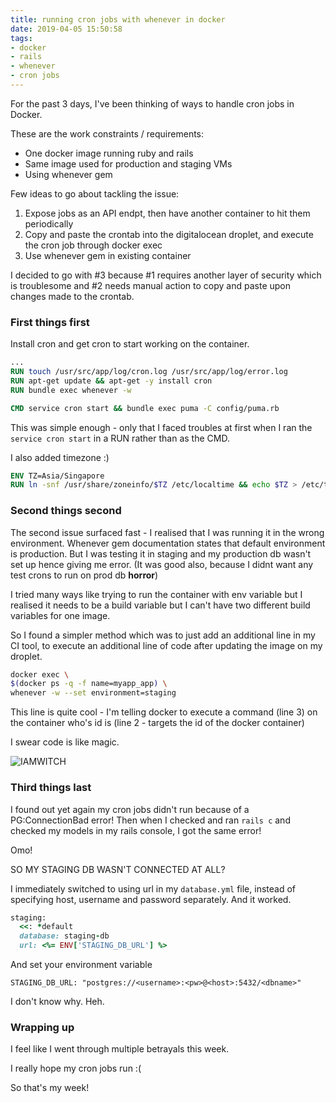 ```yaml
---
title: running cron jobs with whenever in docker
date: 2019-04-05 15:50:58
tags:
- docker
- rails
- whenever
- cron jobs
---
```


For the past 3 days, I've been thinking of ways to handle cron jobs in Docker. <!-- more -->

These are the work constraints / requirements:
- One docker image running ruby and rails
- Same image used for production and staging VMs
- Using whenever gem 

Few ideas to go about tackling the issue:
1. Expose jobs as an API endpt, then have another container to hit them periodically
2. Copy and paste the crontab into the digitalocean droplet, and execute the cron job through docker exec
3. Use whenever gem in existing container

I decided to go with #3 because #1 requires another layer of security which is troublesome and #2 needs manual action to copy and paste upon changes made to the crontab.

### First things first
Install cron and get cron to start working on the container.

```Dockerfile
...
RUN touch /usr/src/app/log/cron.log /usr/src/app/log/error.log
RUN apt-get update && apt-get -y install cron
RUN bundle exec whenever -w

CMD service cron start && bundle exec puma -C config/puma.rb
```

This was simple enough - only that I faced troubles at first when I ran the `service cron start` in a  RUN rather than as the CMD.

I also added timezone :) 

```Dockerfile
ENV TZ=Asia/Singapore
RUN ln -snf /usr/share/zoneinfo/$TZ /etc/localtime && echo $TZ > /etc/timezone
```

### Second things second
The second issue surfaced fast - I realised that I was running it in the wrong environment. Whenever gem documentation states that default environment is production. But I was testing it in staging and my production db wasn't set up hence giving me error. (It was good also, because I didnt want any test crons to run on prod db **horror**)

I tried many ways like trying to run the container with env variable but I realised it needs to be a build variable but I can't have two different build variables for one image.

So I found a simpler method which was to just add an additional line in my CI tool, to execute an additional line of code after updating the image on my droplet.

```bash
docker exec \
$(docker ps -q -f name=myapp_app) \
whenever -w --set environment=staging
```

This line is quite cool - I'm telling docker to execute a command (line 3) on the container who's id is (line 2 - targets the id of the docker container)

I swear code is like magic.

![IAMWITCH](https://media.giphy.com/media/zIwIWQx12YNEI/giphy.gif)

### Third things last
I found out yet again my cron jobs didn't run because of a PG:ConnectionBad error! Then when I checked and ran `rails c` and checked my models in my rails console, I got the same error!

Omo!

SO MY STAGING DB WASN'T CONNECTED AT ALL?

I immediately switched to using url in my `database.yml` file, instead of specifying host, username and password separately. And it worked.

```ruby
staging:
  <<: *default
  database: staging-db
  url: <%= ENV['STAGING_DB_URL'] %>
```

And set your environment variable

```
STAGING_DB_URL: "postgres://<username>:<pw>@<host>:5432/<dbname>"
```
I don't know why. Heh.

### Wrapping up
I feel like I went through multiple betrayals this week. 


I really hope my cron jobs run :( 

So that's my week!